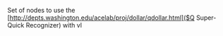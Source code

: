 Set of nodes to use the [http://depts.washington.edu/acelab/proj/dollar/qdollar.html]($Q Super-Quick Recognizer) with vl